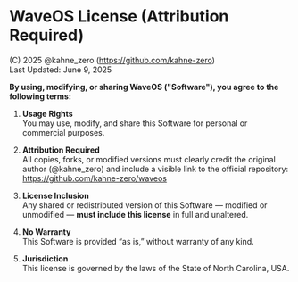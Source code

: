 # WaveOS License (Attribution Required)  
(C) 2025 @kahne_zero (https://github.com/kahne-zero)  
Last Updated: June 9, 2025

**By using, modifying, or sharing WaveOS ("Software"), you agree to the following terms:**

1. **Usage Rights**  
   You may use, modify, and share this Software for personal or commercial purposes.

2. **Attribution Required**  
   All copies, forks, or modified versions must clearly credit the original author (@kahne_zero) and include a visible link to the official repository:  
   https://github.com/kahne-zero/waveos

3. **License Inclusion**  
   Any shared or redistributed version of this Software — modified or unmodified — **must include this license** in full and unaltered.

4. **No Warranty**  
   This Software is provided “as is,” without warranty of any kind.

5. **Jurisdiction**  
   This license is governed by the laws of the State of North Carolina, USA.
